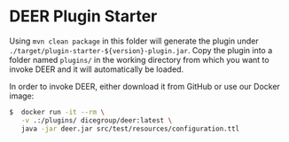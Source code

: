 # DEER Plugin Starter

Using `mvn clean package` in this folder will generate the plugin under
`./target/plugin-starter-${version}-plugin.jar`.
Copy the plugin into a folder named `plugins/` in the working directory from which you
want to invoke DEER and it will automatically be loaded.

In order to invoke DEER, either download it from GitHub or use our Docker image:

```bash
$  docker run -it --rm \
   -v .:/plugins/ dicegroup/deer:latest \
   java -jar deer.jar src/test/resources/configuration.ttl
```